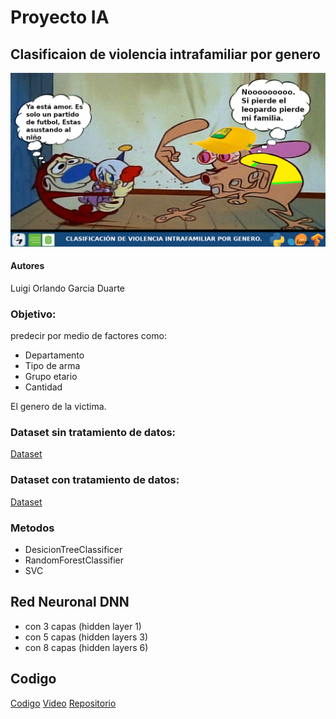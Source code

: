 # Proyecto IA

## Clasificaion de violencia intrafamiliar por genero

<img src="./Images/banner.png" alt="Clasificaicon de violencia por genero"/>

#### Autores

Luigi Orlando Garcia Duarte

### Objetivo:

predecir por medio de factores como:
 
* Departamento
* Tipo de arma
* Grupo etario
* Cantidad

El genero de la victima.

### Dataset sin tratamiento de datos:

[Dataset](https://drive.google.com/file/d/1KLLTbfK7SFYkE_Rwbldl7xI--BRPgtpl/view?usp=sharing)

### Dataset con tratamiento de datos:

[Dataset](https://drive.google.com/file/d/1BUFH-9GiVz6JzoKeHPsbM3C6weYI2erB/view?usp=sharing)


### Metodos

* DesicionTreeClassificer
* RandomForestClassifier
* SVC

## Red Neuronal DNN

* con 3 capas (hidden layer 1)
* con 5 capas (hidden layers 3)
* con 8 capas (hidden layers 6)

## Codigo 

[Codigo](https://github.com/LainLG/Proyecto_IA/blob/main/Proyecto.ipynb)
[Video]()
[Repositorio](https://github.com/LainLG/Proyecto_IA/)
